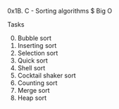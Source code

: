 0x1B. C - Sorting algorithms $ Big O

Tasks

0. Bubble sort
1. Inserting sort
2. Selection sort
3. Quick sort
4. Shell sort
5. Cocktail shaker sort
6. Counting sort
7. Merge sort
8. Heap sort
